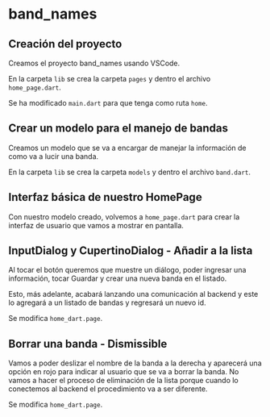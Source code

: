 # band_names

## Creación del proyecto

Creamos el proyecto band_names usando VSCode.

En la carpeta `lib` se crea la carpeta `pages` y dentro el archivo `home_page.dart`.

Se ha modificado `main.dart` para que tenga como ruta `home`.

## Crear un modelo para el manejo de bandas

Creamos un modelo que se va a encargar de manejar la información de como va a lucir una banda.

En la carpeta `lib` se crea la carpeta `models` y dentro el archivo `band.dart`.

## Interfaz básica de nuestro HomePage

Con nuestro modelo creado, volvemos a `home_page.dart` para crear la interfaz de usuario que vamos a mostrar en pantalla.

## InputDialog y CupertinoDialog - Añadir a la lista

Al tocar el botón queremos que muestre un diálogo, poder ingresar una información, tocar Guardar y crear una nueva banda en el listado. 

Esto, más adelante, acabará lanzando una comunicación al backend y este lo agregará a un listado de bandas y regresará un nuevo id.

Se modifica `home_dart.page`.

## Borrar una banda - Dismissible

Vamos a poder deslizar el nombre de la banda a la derecha y aparecerá una opción en rojo para indicar al usuario que se va a borrar la banda. No vamos a hacer el proceso de eliminación de la lista porque cuando lo conectemos al backend el procedimiento va a ser diferente.

Se modifica `home_dart.page`.